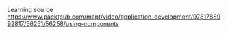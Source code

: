 
Learning source
https://www.packtpub.com/mapt/video/application_development/9781788992817/56251/56258/using-components
